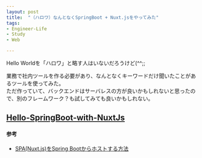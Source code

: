```yaml
---
layout: post
title:  "（ハロワ）なんとなくSpringBoot + Nuxt.jsをやってみた"
tags:
- Engineer-Life
- Study
- Web

---
```


Hello Worldを「ハロワ」と略す人はいないだろうけど(^^;;

業務で社内ツールを作る必要があり、なんとなくキーワードだけ聞いたことがあるツールを使ってみた。  
ただ作っていて、バックエンドはサーバレスの方が良いかもしれないと思ったので、別のフレームワーク？も試してみても良いかもしれない。

[Hello-SpringBoot-with-NuxtJs](https://github.com/WataruSuzuki/Hello-SpringBoot-with-NuxtJs)
----------

#### 参考
- [SPA(Nuxt.js)をSpring Bootからホストする方法](https://qiita.com/yushi_koga/items/65e94a97af1d0b0dc8b1)
